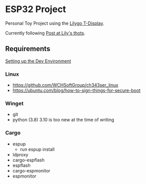 ESP32 Project
=============

Personal Toy Project using the [Lilygo T-Display](https://www.lilygo.cc/products/lilygo%C2%AE-ttgo-t-display-1-14-inch-lcd-esp32-control-board?variant=42159376433333).

Currently following [Post at Lily's thots](https://lilymara.xyz/posts/images-esp32/).

Requirements
------------

[Setting up the Dev Environment](https://esp-rs.github.io/book/installation/index.html)

### Linux

- <https://github.com/WCHSoftGroup/ch343ser_linux>
- <https://ubuntu.com/blog/how-to-sign-things-for-secure-boot>

### Winget

- git
- python (3.8) 3.10 is too new at the time of writing

### Cargo

- espup
  - run espup install
- ldproxy
- cargo-espflash
- espflash
- cargo-espmonitor
- espmonitor
